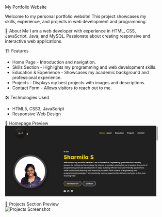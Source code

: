 My Portfolio Website

Welcome to my personal portfolio website! This project showcases my skills, experience, and projects in web development and programming.

 🚀 About Me
I am a web developer with experience in HTML, CSS, JavaScript, Java, and MySQL. Passionate about creating responsive and interactive web applications.

🏗 Features
- Home Page - Introduction and navigation.
- Skills Section - Highlights my programming and web development skills.
- Education & Experience - Showcases my academic background and professional experience.
- Projects - Displays my best projects with images and descriptions.
- Contact Form - Allows visitors to reach out to me.

 🛠 Technologies Used
- HTML5, CSS3, JavaScript
- Responsive Web Design

📸 Homepage Preview  
![Homepage Screenshot](files/homepage.PNG)

 📸 Projects Section Preview  
![Projects Screenshot](Portfolio/files/projects.PNG)  
